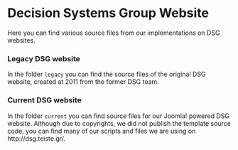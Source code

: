 <h1>Decision Systems Group Website</h1>
Here you can find various source files from our implementations on DSG websites.
<h3>Legacy DSG website</h3>
In the folder <code>legacy</code> you can find the source files of the original DSG website, created at 2011 from the former DSG team.
<h3>Current DSG website</h3>
In the folder <code>current</code> you can find source files for our Joomla! powered DSG website. Although due to copyrights, we did not publish the template source code, you can find many of our scripts and files we are using on http://dsg.teiste.gr/.
